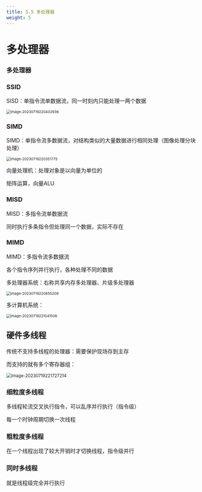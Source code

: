 ```yaml
---
title: 5.5 多处理器
weight: 5
---
```


# 多处理器

### 多处理器

### SSID

SISD：单指令流单数据流，同一时刻内只能处理一两个数据

<img src="https://cdn.jsdelivr.net/gh/zvictorliu/typoraPics@main/img/image-20230719220402936.png" alt="image-20230719220402936" style="zoom:67%;" />

### SIMD

SIMD：单指令流多数据流，对结构类似的大量数据进行相同处理（图像处理分块处理）

<img src="https://cdn.jsdelivr.net/gh/zvictorliu/typoraPics@main/img/image-20230719220351775.png" alt="image-20230719220351775" style="zoom:67%;" />

向量处理机：处理对象是以向量为单位的

矩阵运算，向量ALU



### MISD

MISD：多指令流单数据流

同时执行多条指令但处理同一个数据，实际不存在

### MIMD

MIMD：多指令流多数据流

各个指令序列并行执行，各种处理不同的数据

多处理器系统：右称共享内存多处理器、片级多处理器

<img src="https://cdn.jsdelivr.net/gh/zvictorliu/typoraPics@main/img/image-20230719220855209.png" alt="image-20230719220855209" style="zoom:67%;" />

多计算机系统：

<img src="https://cdn.jsdelivr.net/gh/zvictorliu/typoraPics@main/img/image-20230719221041506.png" alt="image-20230719221041506" style="zoom:67%;" />

## 硬件多线程

传统不支持多线程的处理器：需要保护现场存到主存

而支持的就有多个寄存器组：

<img src="https://cdn.jsdelivr.net/gh/zvictorliu/typoraPics@main/img/image-20230719221727214.png" alt="image-20230719221727214" style="zoom:80%;" />

### 细粒度多线程

多线程轮流交叉执行指令，可以乱序并行执行（指令级）

每一个时钟周期切换一次线程

### 粗粒度多线程

在一个线程出现了较大开销时才切换线程，指令级并行

### 同时多线程

就是线程级完全并行执行